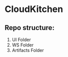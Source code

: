# CloudKitchen
Repo structure:
--------------
  1. UI Folder
  2. WS Folder
  3. Artifacts Folder
  
